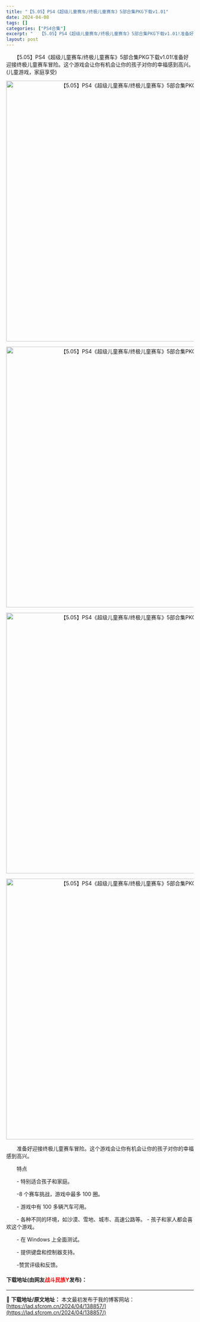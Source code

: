 ```yaml
---
title: "【5.05】PS4《超级儿童赛车/终极儿童赛车》5部合集PKG下载v1.01"
date: 2024-04-08
tags: []
categories: ["PS4合集"]
excerpt: "　　【5.05】PS4《超级儿童赛车/终极儿童赛车》5部合集PKG下载v1.01!准备好迎接终极儿童赛车冒险。这个游戏会让你有机会让你的孩子对你的幸福感到高兴。(儿童游戏，家庭享受) 　　准备好迎接终极儿童赛车冒险。这个游戏会让你有机会让你的孩子对你的幸福感到高兴。 　　特点 　　- 特别适合孩子和&hellip;"
layout: post
---
```


 <p>　　【5.05】PS4《超级儿童赛车/终极儿童赛车》5部合集PKG下载v1.01!准备好迎接终极儿童赛车冒险。这个游戏会让你有机会让你的孩子对你的幸福感到高兴。(儿童游戏，家庭享受)</p> <div> <p align="center"><img align="" border="0" src="https://lad.sfcrom.cn/wp-content/uploads/2024/04/20240408_66140f635e1c2.webp" width="700" alt="【5.05】PS4《超级儿童赛车/终极儿童赛车》5部合集PKG下载v1.01" /></p> <p align="center"><img align="" border="0" src="https://lad.sfcrom.cn/wp-content/uploads/2024/04/20240408_66140f63c6091.webp" width="700" alt="【5.05】PS4《超级儿童赛车/终极儿童赛车》5部合集PKG下载v1.01" /></p> <p align="center"><img align="" border="0" src="https://lad.sfcrom.cn/wp-content/uploads/2024/04/20240408_66140f642c01c.webp" width="700" alt="【5.05】PS4《超级儿童赛车/终极儿童赛车》5部合集PKG下载v1.01" /></p> <p align="center"><img align="" border="0" src="https://lad.sfcrom.cn/wp-content/uploads/2024/04/20240408_66140f64799f4.webp" width="700" alt="【5.05】PS4《超级儿童赛车/终极儿童赛车》5部合集PKG下载v1.01" /></p></div> <p>　　准备好迎接终极儿童赛车冒险。这个游戏会让你有机会让你的孩子对你的幸福感到高兴。</p> <p>　　特点</p> <p>　　- 特别适合孩子和家庭。</p> <p>　　-8 个赛车挑战，游戏中最多 100 圈。</p> <p>　　- 游戏中有 100 多辆汽车可用。</p> <p>　　- 各种不同的环境，如沙漠、雪地、城市、高速公路等。 - 孩子和家人都会喜欢这个游戏。</p> <p>　　- 在 Windows 上全面测试。</p> <p>　　- 提供键盘和控制器支持。</p> <p>　　-赞赏评级和反馈。</p> <p><h4>下载地址(由网友<font color="red">战斗民族Y</font>发布)：</h4></p> 

---
📖 **下载地址/原文地址：** 本文最初发布于我的博客网站：[https://lad.sfcrom.cn/2024/04/138857/](https://lad.sfcrom.cn/2024/04/138857/)

